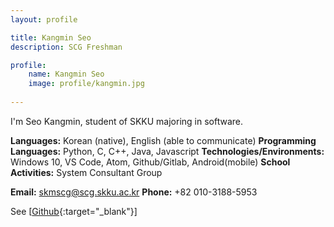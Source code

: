 ```yaml
---
layout: profile

title: Kangmin Seo
description: SCG Freshman

profile:
    name: Kangmin Seo
    image: profile/kangmin.jpg
    
---
```


I'm Seo Kangmin, student of SKKU majoring in software.

<strong>Languages:</strong> Korean (native), English (able to communicate)
<strong>Programming Languages:</strong> Python, C, C++, Java, Javascript
<strong>Technologies/Environments:</strong> Windows 10, VS Code, Atom, Github/Gitlab, Android(mobile)
<strong>School Activities:</strong> System Consultant Group  

<strong>Email:</strong> skmscg@scg.skku.ac.kr
<strong>Phone:</strong> +82 010-3188-5953

See [[Github](https://github.com/skmscg){:target="\_blank"}]  
